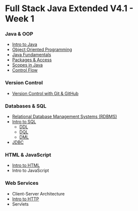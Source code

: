 # Full Stack Java Extended V4.1 - Week 1


### Java & OOP
- [Intro to Java](./intro-to-java.md)
- [Object Oriented Programming](./object-oriented-programming.md)
- [Java Fundamentals](./java-fundamentals.md)
- [Packages & Access](./packages-and-access.md)
- [Scopes in Java](./java-scopes.md)
- [Control Flow](./java-control-flow.md)

### Version Control
 - [Version Control with Git & GitHub](./git-github.md)

### Databases & SQL
 - [Relational Database Management Systems (RDBMS)](./intro-to-rdbms.md)
 - [Intro to SQL](./intro-to-sql.md)
   - [DDL](./ddl-dql-dml.md#ddl)
   - [DQL](./ddl-dql-dml.md#dql)
   - [DML](./ddl-dql-dml.md#dml)
 - [JDBC](./intro-to-jdbc.md)

### HTML & JavaScript
 - [Intro to HTML](./intro-to-html.md)
 - Intro to JavaScript

### Web Services
 - Client-Server Architecture
 - [Intro to HTTP](./intro-to-http.md)
 - Servlets
